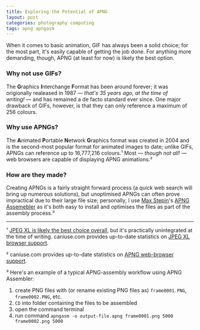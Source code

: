 ```yaml
---
title: Exploring the Potential of APNG
layout: post
categories: photography computing
tags: apng apngasm
---
```


When it comes to basic animation, GIF has always been a solid choice; for the most part, it's easily capable of getting the job done. For anything more demanding, though, APNG (at least for now) is likely the best option.

### Why not use GIFs?

The **G**raphics **I**nterchange **F**ormat has been around forever; it was origionally realeased in 1987&nbsp;— _that's 35 years ago, at the time of writing!_&nbsp;— and has remained a de facto standard ever since. One major drawback of GIFs, however, is that they can only reference a maximum of 256 colours.

###  Why use APNGs?

The **A**nimated **P**ortable **N**etwork **G**raphics format was created in 2004 and is the second-most popular format for animated images to date; unlike GIFs, APNGs can reference up to 16,777,216 colours.¹ Most — _though not all!_ — web browsers are capable of displaying APNG animations.² 

### How are they made? 

Creating APNGs is a fairly straight forward process (a quick web search will bring up numerous solutions), but unoptimised APNGs can often prove impractical due to their large file size; personally, I use [Max Stepin](https://sourceforge.net/u/maxst/profile)'s  [APNG Assemebler](https://apngasm.sourceforge.net) as it's both easy to install and optimises the files as part of the assembly process.³

---
¹ [JPEG XL is likely the best choice overall](https://martbetz.github.io/photography/computing/2022/10/27/exploring-jpegxl.html), but it's practically unintegrated at the time of writing. caniuse.com provides up-to-date statistics on [JPEG XL browser support](https://caniuse.com/?search=jxl).

² caniuse.com provides up-to-date statistics on [APNG web-browser support](https://caniuse.com/?search=apng).

³ Here's an example of a typical APNG-assembly workflow using APNG Assembler:

  1. create PNG files with (or rename existing PNG files as) `frame0001.PNG`, `frame0002.PNG`, etc.
  2. `CD` into folder containing the files to be assembled
  3. open the command terminal
  4. run command `apngasm -o output-file.apng frame0001.png 5000 frame0002.png 5000`
